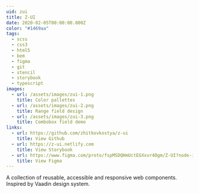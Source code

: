 ```yaml
---
uid: zui
title: Z-UI
date: 2020-02-05T00:00:00.000Z
color: "#1469aa"
tags:
  - scss
  - css3
  - html5
  - bem
  - figma
  - git
  - stencil
  - storybook
  - typescript
images:
  - url: /assets/images/zui-1.png
    title: Color pallettes
  - url: /assets/images/zui-2.png
    title: Range field design
  - url: /assets/images/zui-3.png
    title: Combobox field demo
links:
  - url: https://github.com/zhitkovkostya/z-ui
    title: View Github
  - url: https://z-ui.netlify.com
    title: View Storybook
  - url: https://www.figma.com/proto/fspMSDQHmUctEGXxvr4Dgm/Z-UI?node-id=1%3A2&viewport=199%2C423%2C0.05426705256104469&scaling=scale-down
    title: View Figma
---
```

A collection of reusable, accessible and responsive web components. Inspired by Vaadin design system.

